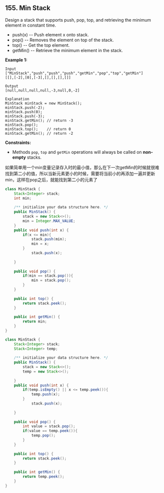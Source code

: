 ## 155. Min Stack

Design a stack that supports push, pop, top, and retrieving the minimum element in constant time.

- push(x) -- Push element x onto stack.
- pop() -- Removes the element on top of the stack.
- top() -- Get the top element.
- getMin() -- Retrieve the minimum element in the stack.

 

**Example 1:**

```
Input
["MinStack","push","push","push","getMin","pop","top","getMin"]
[[],[-2],[0],[-3],[],[],[],[]]

Output
[null,null,null,null,-3,null,0,-2]

Explanation
MinStack minStack = new MinStack();
minStack.push(-2);
minStack.push(0);
minStack.push(-3);
minStack.getMin(); // return -3
minStack.pop();
minStack.top();    // return 0
minStack.getMin(); // return -2
```

 

**Constraints:**

- Methods `pop`, `top` and `getMin` operations will always be called on **non-empty** stacks.



如果简单用一个min变量记录存入时的最小值，那么在下一次getMin的时候就很难找到第二小的值，所以当新元素更小的时候，需要将当前小的再添加一遍并更新min，这样在pop之后，就能找到第二小的元素了



```java
class MinStack {
    Stack<Integer> stack;
    int min;
    
    /** initialize your data structure here. */
    public MinStack() {
        stack = new Stack<>();
        min = Integer.MAX_VALUE;
    }
    public void push(int x) {
        if(x <= min){
            stack.push(min);
            min = x;
        }
            stack.push(x);
        
    }
    
    public void pop() {
        if(min == stack.pop()){
            min = stack.pop();
        }
    }
    
    public int top() {
        return stack.peek();
    }
    
    public int getMin() {
        return min;
    }
}
```





```java
class MinStack {
    Stack<Integer> stack;
    Stack<Integer> temp;
    
    /** initialize your data structure here. */
    public MinStack() {
        stack = new Stack<>();
        temp = new Stack<>();
        
    }
    public void push(int x) {
        if(temp.isEmpty() || x <= temp.peek()){
            temp.push(x);
        }
            stack.push(x);
        
    }
    
    public void pop() {
        int value = stack.pop();
        if(value == temp.peek()){
            temp.pop();
        }
    }
    
    public int top() {
        return stack.peek();
    }
    
    public int getMin() {
        return temp.peek();
    }
}
```


